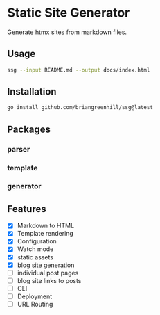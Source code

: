 # Static Site Generator

Generate htmx sites from markdown files.

## Usage

```bash
ssg --input README.md --output docs/index.html
```

## Installation

```bash
go install github.com/briangreenhill/ssg@latest
```

## Packages

### parser
### template
### generator

## Features
- [x] Markdown to HTML
- [x] Template rendering
- [x] Configuration
- [x] Watch mode
- [x] static assets
- [x] blog site generation
- [ ] individual post pages
- [ ] blog site links to posts
- [ ] CLI
- [ ] Deployment
- [ ] URL Routing
